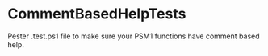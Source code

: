 # CommentBasedHelpTests
Pester .test.ps1 file to make sure your PSM1 functions have comment based help.
